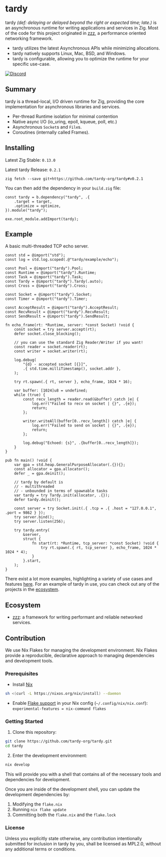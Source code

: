 
# tardy

tardy *(def: delaying or delayed beyond the right or expected time; late.)* is an asynchronous runtime for writing applications and services in Zig.
Most of the code for this project originated in [zzz](https://github.com/tardy-org/zzz), a performance oriented networking framework.

- tardy utilizes the latest Asynchronous APIs while minimizing allocations.
- tardy natively supports Linux, Mac, BSD, and Windows.
- tardy is configurable, allowing you to optimize the runtime for your specific use-case.

[![Discord](https://img.shields.io/discord/1294761432922980392?logo=discord)](https://discord.gg/FP9Xb7WGPK)

## Summary
tardy is a thread-local, I/O driven runtime for Zig, providing the core implementation for asynchronous libraries and services.
- Per-thread Runtime isolation for minimal contention
- Native async I/O (io_uring, epoll, kqueue, poll, etc.)
- Asynchronous `Socket`s and `File`s.
- Coroutines (internally called Frames).

## Installing
Latest Zig Stable: `0.13.0`

Latest tardy Release: `0.2.1`
```
zig fetch --save git+https://github.com/tardy-org/tardy#v0.2.1
```

You can then add the dependency in your `build.zig` file:
```zig
const tardy = b.dependency("tardy", .{
    .target = target,
    .optimize = optimize,
}).module("tardy");

exe.root_module.addImport(tardy);
```

## Example
A basic multi-threaded TCP echo server.

```zig
const std = @import("std");
const log = std.log.scoped(.@"tardy/example/echo");

const Pool = @import("tardy").Pool;
const Runtime = @import("tardy").Runtime;
const Task = @import("tardy").Task;
const Tardy = @import("tardy").Tardy(.auto);
const Cross = @import("tardy").Cross;

const Socket = @import("tardy").Socket;
const Timer = @import("tardy").Timer;

const AcceptResult = @import("tardy").AcceptResult;
const RecvResult = @import("tardy").RecvResult;
const SendResult = @import("tardy").SendResult;

fn echo_frame(rt: *Runtime, server: *const Socket) !void {
    const socket = try server.accept(rt);
    defer socket.close_blocking();

    // you can use the standard Zig Reader/Writer if you want!
    const reader = socket.reader(rt);
    const writer = socket.writer(rt);

    log.debug(
        "{d} - accepted socket [{}]",
        .{ std.time.milliTimestamp(), socket.addr },
    );

    try rt.spawn(.{ rt, server }, echo_frame, 1024 * 16);

    var buffer: [1024]u8 = undefined;
    while (true) {
        const recv_length = reader.read(&buffer) catch |e| {
            log.err("Failed to recv on socket | {}", .{e});
            return;
        };

        writer.writeAll(buffer[0..recv_length]) catch |e| {
            log.err("Failed to send on socket | {}", .{e});
            return;
        };

        log.debug("Echoed: {s}", .{buffer[0..recv_length]});
    }
}

pub fn main() !void {
    var gpa = std.heap.GeneralPurposeAllocator(.{}){};
    const allocator = gpa.allocator();
    defer _ = gpa.deinit();

    // tardy by default is 
    // - multithreaded
    // - unbounded in terms of spawnable tasks
    var tardy = try Tardy.init(allocator, .{});
    defer tardy.deinit();

    const server = try Socket.init(.{ .tcp = .{ .host = "127.0.0.1", .port = 9862 } });
    try server.bind();
    try server.listen(256);

    try tardy.entry(
        &server,
        struct {
            fn start(rt: *Runtime, tcp_server: *const Socket) !void {
                try rt.spawn(.{ rt, tcp_server }, echo_frame, 1024 * 1024 * 4);
            }
        }.start,
    );
}
```

There exist a lot more examples, highlighting a variety of use cases and features [here](https://github.com/tardy-org/tardy/tree/main/examples). For an example of tardy in use, you can check out any of the projects in the [ecosystem](#ecosystem).

## Ecosystem
- [zzz](https://github.com/tardy-org/zzz): a framework for writing performant and reliable networked services.

## Contribution
We use Nix Flakes for managing the development environment. Nix Flakes provide a reproducible, declarative approach to managing dependencies and development tools.

### Prerequisites
 - Install [Nix](https://nixos.org/download/)
```bash 
sh <(curl -L https://nixos.org/nix/install) --daemon
```
 - Enable [Flake support](https://nixos.wiki/wiki/Flakes) in your Nix config (`~/.config/nix/nix.conf`): `experimental-features = nix-command flakes`

### Getting Started
1. Clone this repository:
```bash
git clone https://github.com/tardy-org/tardy.git
cd tardy
```

2. Enter the development environment:
```bash
nix develop
```

This will provide you with a shell that contains all of the necessary tools and dependencies for development.

Once you are inside of the development shell, you can update the development dependencies by:
1. Modifying the `flake.nix`
2. Running `nix flake update`
3. Committing both the `flake.nix` and the `flake.lock`

### License
Unless you explicitly state otherwise, any contribution intentionally submitted for inclusion in tardy by you, shall be licensed as MPL2.0, without any additional terms or conditions.
